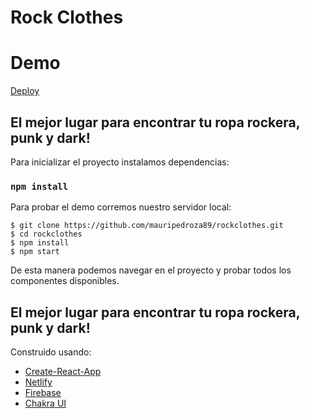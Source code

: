 # Rock Clothes

# Demo
[Deploy](https://rockclothes.netlify.app)

## El mejor lugar para encontrar tu ropa rockera, punk y dark!

Para inicializar el proyecto instalamos dependencias:

### `npm install`

Para probar el demo corremos nuestro servidor local:


```consola
$ git clone https://github.com/mauripedroza89/rockclothes.git
$ cd rockclothes
$ npm install
$ npm start
```

De esta manera podemos navegar en el proyecto y probar todos los componentes disponibles.
## El mejor lugar para encontrar tu ropa rockera, punk y dark!

Construido usando:

- [Create-React-App](https://create-react-app.dev/)
- [Netlify](https://netlify.com)
- [Firebase](https://firebase.com)
- [Chakra UI](https://chakra-ui.com/)
